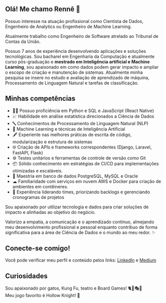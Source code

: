 ## Olá! Me chamo Rennê 👋

Possuo interesse na atuação profissional como Cientista de Dados, Engenheiro de Analytics ou Engenheiro de Machine Learning.

Atualmente trabalho como Engenheiro de Software atrelado ao Tribunal de Contas da União.

Possuo 7 anos de experiência desenvolvendo aplicações e soluções tecnológicas. Sou bacharel em Engenharia da Computação e atualmente curso pós-graduação e **mestrado em Inteligência artificial e Machine Learning**, sou apaixonado em como dados podem gerar impacto e ampliar o escopo de criação e manutenção de sistemas. Atualmente minha pesquisa se insere no estudo e avaliação de aprendizado de máquina, Processamento de Linguagem Natural e tarefas de classificação.

## Minhas competências
- 👨‍💻 Possuo proficiência em Python e SQL e JavaScript (React Native)
- 📈 Habilidade em análise estatística direcionados a Ciência de Dados
- 🔤 Conhecimentos de Processamento de Linguagem Natural (NLP)
- 🤖 Machine Learning e técnicas de Inteligência Artificial
- 🖋 Experiente nas melhores práticas de escrita de código, modularização e estrutura de sistemas
- 🌐 Criação de APIs e frameworks correspondentes (Django, Laravel, FastAPI, Flask)
- ⚙ Testes unitários e ferramentas de controle de versão como Git
- 📦 Sólido conhecimento em estratégias de CI/CD para implementações otimizadas e escaláveis.
- 🎲 Maestria em banco de dados PostgreSQL, MySQL e Oracle
- ☁ Familiaridade com serviços em nuvem AWS e Docker para criação de ambientes em contêineres.
- 💼 Experiência liderando times, priorizando backlogs e gerenciando cronogramas de projetos

Sou apaixonado por utilizar tecnologia e dados para criar soluções de impacto e alinhadas ao objetivo do negócio. 

Valorizo a empatia, a comunicação e o aprendizado contínuo, almejando meu desenvolvimento profissional e pessoal enquanto contribuo de forma significativa para a área de Ciência de Dados e o mundo ao meu redor. ✨

## Conecte-se comigo!

Você pode verificar meu perfil e conteúdo pelos links: 
[LinkedIn](https://www.linkedin.com/in/renne-oliveira/) e [Medium](https://medium.com/@data.renne)

## Curiosidades

Sou apaixonado por gatos, Kung Fu, teatro e Board Games! 🐈🥋🎭🎲\
Meu jogo favorito é Hollow Knight! 🐜

<!--
**renneruan/renneruan** is a ✨ _special_ ✨ repository because its `README.md` (this file) appears on your GitHub profile.

Here are some ideas to get you started:

- 🔭 I’m currently working on ...
- 🌱 I’m currently learning ...
- 👯 I’m looking to collaborate on ...
- 🤔 I’m looking for help with ...
- 💬 Ask me about ...
- 📫 How to reach me: ...
- 😄 Pronouns: ...
- ⚡ Fun fact: ...
-->
